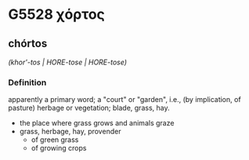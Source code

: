 # G5528 χόρτος

## chórtos

_(khor'-tos | HORE-tose | HORE-tose)_

### Definition

apparently a primary word; a "court" or "garden", i.e., (by implication, of pasture) herbage or vegetation; blade, grass, hay.

- the place where grass grows and animals graze
- grass, herbage, hay, provender
  - of green grass
  - of growing crops

